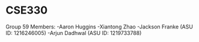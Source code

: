 # CSE330
Group 59
Members:
-Aaron Huggins
-Xiantong Zhao
-Jackson Franke (ASU ID: 1216246005)
-Arjun Dadhwal (ASU ID: 1219733788)
